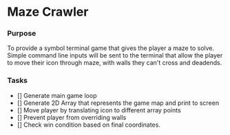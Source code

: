 # Maze Crawler

### Purpose
To provide a symbol terminal game that gives the player a maze to solve.
Simple command line inputs will be sent to the terminal that allow the player
to move their icon through maze, with walls they can't cross and deadends.

### Tasks
- [] Generate main game loop
- [] Generate 2D Array that represents the game map and print to screen
- [] Move player by translating icon to different array points
- [] Prevent player from overriding walls
- [] Check win condition based on final coordinates.

